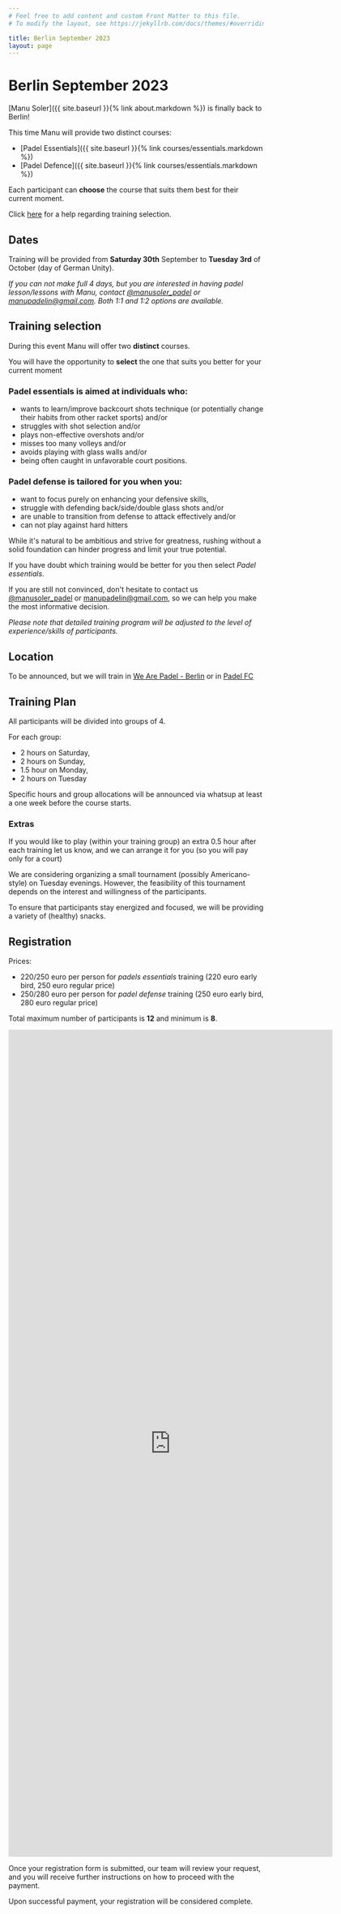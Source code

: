 ```yaml
---
# Feel free to add content and custom Front Matter to this file.
# To modify the layout, see https://jekyllrb.com/docs/themes/#overriding-theme-defaults

title: Berlin September 2023
layout: page
---
```


# Berlin September 2023

[Manu Soler]({{ site.baseurl }}{% link about.markdown %}) is finally back to Berlin!

This time Manu will provide two distinct courses:

- [Padel Essentials]({{ site.baseurl }}{% link courses/essentials.markdown %})
- [Padel Defence]({{ site.baseurl }}{% link courses/essentials.markdown %})

Each participant can **choose** the course that suits them best for their current moment.

Click [here](#training-selection) for a help regarding training selection.

## Dates
Training will be provided from **Saturday 30th** September to **Tuesday 3rd** of October (day of German Unity).

*If you can not make full 4 days, but you are interested in having padel lesson/lessons with Manu, contact <a href="https://www.instagram.com/manusoler_padel" target="_blank">@manusoler_padel</a> or <a class="u-email" href="mailto:manupadelin@gmail.com">manupadelin@gmail.com</a>. Both 1:1 and 1:2 options are available.*

## Training selection

During this event Manu will offer two **distinct** courses.

You will have the opportunity to **select** the one that suits you better for your current moment

### **Padel essentials** is aimed at individuals who:
- wants to learn/improve backcourt shots technique (or potentially change their habits from other racket sports) and/or
- struggles with shot selection and/or
- plays non-effective overshots and/or
- misses too many volleys and/or
- avoids playing with glass walls and/or
- being often caught in unfavorable court positions.

### **Padel defense** is tailored for you when you:
- want to focus purely on enhancing your defensive skills,
- struggle with defending back/side/double glass shots and/or
- are unable to transition from defense to attack effectively and/or
- can not play against hard hitters

While it's natural to be ambitious and strive for greatness, rushing without a solid foundation can hinder progress and limit your true potential.

If you have doubt which training would be better for you then select *Padel essentials*. 

If you are still not convinced, don't hesitate to contact us <a href="https://www.instagram.com/manusoler_padel" target="_blank">@manusoler_padel</a> or <a class="u-email" href="mailto:manupadelin@gmail.com">manupadelin@gmail.com</a>, so we can help you make the most informative decision.  

*Please note that detailed training program will be adjusted to the level of experience/skills of participants.*

## Location
To be announced, but we will train in
<a href="https://wearepadel.com/de/berlin" target="_blank">We Are Padel - Berlin</a> or in  <a href="https://padelfc.com/" target="_blank"> Padel FC </a>

## Training Plan
All participants will be divided into groups of 4.

For each group:

- 2 hours on Saturday,  
- 2 hours on Sunday, 
- 1.5 hour on Monday,  
- 2 hours on Tuesday 

Specific hours and group allocations will be announced via whatsup at least a one week before the course starts.

### Extras

If you would like to play (within your training group) an extra 0.5 hour after each training let us know, and we can arrange it for you (so you will pay only for a court)

We are considering organizing a small tournament (possibly Americano-style) on Tuesday evenings. However, the feasibility of this tournament depends on the interest and willingness of the participants. 

To ensure that participants stay energized and focused, we will be providing a variety of (healthy) snacks.

## Registration
Prices:
- 220/250 euro per person for *padels essentials* training (220 euro early bird, 250 euro regular price)
- 250/280 euro per person for *padel defense* training (250 euro early bird, 280 euro regular price)

Total maximum number of participants is **12** and minimum is **8**.

<iframe src="https://docs.google.com/forms/d/e/1FAIpQLSeWuq3xVjgVLYIdibTvKB8FcRWZUfzy31eXFjj2vwpx180rhQ/viewform?embedded=true" width="640" height="1631" frameborder="0" marginheight="0" marginwidth="0">Loading…</iframe>

Once your registration form is submitted, our team will review your request, and you will receive further instructions on how to proceed with the payment.

Upon successful payment, your registration will be considered complete.


